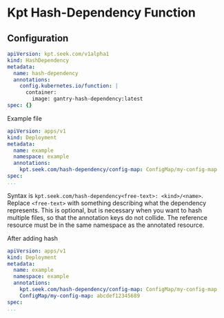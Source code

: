 # Kpt Hash-Dependency Function

## Configuration

```yaml
apiVersion: kpt.seek.com/v1alpha1
kind: HashDependency
metadata:
  name: hash-dependency
  annotations:
    config.kubernetes.io/function: |
      container:
        image: gantry-hash-dependency:latest
spec: {}
```

Example file

```yaml
apiVersion: apps/v1
kind: Deployment
metadata:
  name: example
  namespace: example
  annotations:
    kpt.seek.com/hash-dependency/config-map: ConfigMap/my-config-map
spec:
...
```

Syntax is `kpt.seek.com/hash-dependency<free-text>: <kind>/<name>`.
Replace `<free-text>` with something describing what the dependency represents.
This is optional, but is necessary when you want to hash multiple files, so that the annotation keys do not collide.
The reference resource must be in the same namespace as the annotated resource.

After adding hash

```yaml
apiVersion: apps/v1
kind: Deployment
metadata:
  name: example
  namespace: example
  annotations:
    kpt.seek.com/hash-dependency/config-map: ConfigMap/my-config-map
    ConfigMap/my-config-map: abcdef12345689
spec:
...
```
